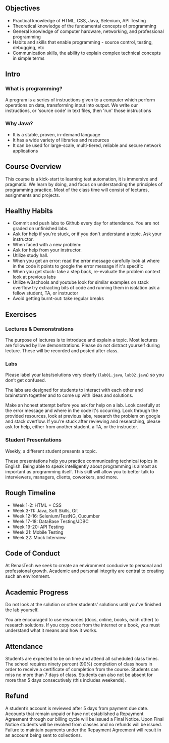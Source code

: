 
## Objectives

- Practical knowledge of HTML, CSS, Java, Selenium, API Testing
- Theoretical knowledge of the fundamental concepts of programming
- General knowledge of computer hardware, networking, and professional programming
- Habits and skills that enable programming - source control, testing, debugging, etc
- Communication skills, the ability to explain complex technical concepts in simple terms

## Intro

### What is programming?

A program is a series of instructions given to a computer which perform operations on data, transforming input into output. We write our instructions, or 'source code' in text files, then 'run' those instructions

### Why Java?

- It is a stable, proven, in-demand language
- It has a wide variety of libraries and resources
- It can be used for large-scale, multi-tiered, reliable and secure network applications

## Course Overview

This course is a kick-start to learning test automation, it is immersive and pragmatic. We learn by doing, and focus on understanding the principles of programming practice. Most of the class time will consist of lectures, assignments and projects.

## Healthy Habits

* Commit and push labs to Github every day for attendance. You are not graded on unfinished labs.
* Ask for help if you're stuck, or if you don't understand a topic. Ask your instructor.
* When faced with a new problem:
* Ask for help from your instructor.
* Utilize study hall.
* When you get an error:
  read the error message carefully
  look at where in the code it points to
  google the error message if it's specific
* When you get stuck:
  take a step back, re-evaluate the problem context
  look at previous labs
* Utilize w3schools and youtube
  look for similar examples on stack overflow
  try extracting bits of code and running them in isolation
  ask a fellow student, TA, or instructor
* Avoid getting burnt-out:
  take regular breaks


## Exercises

### Lectures & Demonstrations

The purpose of lectures is to introduce and explain a topic. Most lectures are followed by live demonstrations. Please do not distract yourself during lecture. These will be recorded and posted after class.

### Labs

Please label your labs/solutions very clearly (`lab01.java`, `lab02.java`) so you don’t get confused.

The labs are designed for students to interact with each other and brainstorm together and to come up with ideas and solutions.

Make an honest attempt before you ask for help on a lab. Look carefully at the error message and where in the code it's occurring. Look through the provided resources, look at previous labs, research the problem on google and stack overflow. If you're stuck after reviewing and researching, please ask for help, either from another student, a TA, or the instructor.

### Student Presentations

Weekly, a different student presents a topic.

These presentations help you practice communicating technical topics in English. Being able to speak intelligently about programming is almost as important as programming itself. This skill will allow you to better talk to interviewers, managers, clients, coworkers, and more.


## Rough Timeline

- Week 1-2: HTML + CSS
- Week 3-11: Java, Soft Skills, Git
- Week 12-16: Selenium/TestNG, Cucumber
- Week 17-18: DataBase Testing/JDBC
- Week 19-20: API Testing
- Week 21: Mobile Testing
- Week 22: Mock Interview

## Code of Conduct

At RenasTech we seek to create an environment conducive to personal and professional growth. Academic and personal integrity are central to creating such an environment.

## Academic Progress

Do not look at the solution or other students' solutions until you've finished the lab yourself.

You are encouraged to use resources (docs, online, books, each other) to research solutions. If you copy code from the internet or a book, you must understand what it means and how it works.

## Attendance

Students are expected to be on time and attend all scheduled class times. The school requires ninety percent (90%) completion of class hours in order to receive a certificate of completion from the course. Students can miss no more than 7 days of class. Students can also not be absent for more than 5 days consecutively (this includes weekends).

## Refund

A student’s account is reviewed after 5 days from payment due date.  Accounts that remain unpaid or have not established a Repayment Agreement through our billing cycle will be issued a Final Notice.  Upon Final Notice students will be revoked from classes and no refunds will be issued.  Failure to maintain payments under the Repayment Agreement will result in an account being sent to collections.
